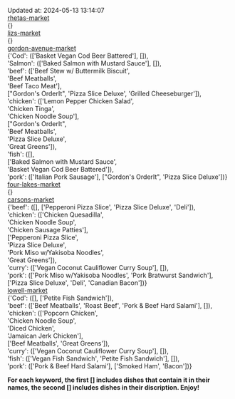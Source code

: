 Updated at: 2024-05-13 13:14:07  
[rhetas-market](https://wisc-housingdining.nutrislice.com/menu/rhetas-market/lunch/2024-05-13)  
{}  
[lizs-market](https://wisc-housingdining.nutrislice.com/menu/lizs-market/lunch/2024-05-13)  
{}  
[gordon-avenue-market](https://wisc-housingdining.nutrislice.com/menu/gordon-avenue-market/lunch/2024-05-13)  
{'Cod': (['Basket Vegan Cod Beer Battered'], []),  
 'Salmon': (['Baked Salmon with Mustard Sauce'], []),  
 'beef': (['Beef Stew w/ Buttermilk Biscuit',  
           'Beef Meatballs',  
           'Beef Taco Meat'],  
          ["Gordon's OrderIt", 'Pizza Slice Deluxe', 'Grilled Cheeseburger']),  
 'chicken': (['Lemon Pepper Chicken Salad',  
              'Chicken Tinga',  
              'Chicken Noodle Soup'],  
             ["Gordon's OrderIt",  
              'Beef Meatballs',  
              'Pizza Slice Deluxe',  
              'Great Greens']),  
 'fish': ([],  
          ['Baked Salmon with Mustard Sauce',  
           'Basket Vegan Cod Beer Battered']),  
 'pork': (['Italian Pork Sausage'], ["Gordon's OrderIt", 'Pizza Slice Deluxe'])}  
[four-lakes-market](https://wisc-housingdining.nutrislice.com/menu/four-lakes-market/lunch/2024-05-13)  
{}  
[carsons-market](https://wisc-housingdining.nutrislice.com/menu/carsons-market/lunch/2024-05-13)  
{'beef': ([], ['Pepperoni Pizza Slice', 'Pizza Slice Deluxe', 'Deli']),  
 'chicken': (['Chicken Quesadilla',  
              'Chicken Noodle Soup',  
              'Chicken Sausage Patties'],  
             ['Pepperoni Pizza Slice',  
              'Pizza Slice Deluxe',  
              'Pork Miso w/Yakisoba Noodles',  
              'Great Greens']),  
 'curry': (['Vegan Coconut Cauliflower Curry Soup'], []),  
 'pork': (['Pork Miso w/Yakisoba Noodles', 'Pork Bratwurst Sandwich'],  
          ['Pizza Slice Deluxe', 'Deli', 'Canadian Bacon'])}  
[lowell-market](https://wisc-housingdining.nutrislice.com/menu/lowell-market/lunch/2024-05-13)  
{'Cod': ([], ['Petite Fish Sandwich']),  
 'beef': (['Beef Meatballs', 'Roast Beef', 'Pork & Beef Hard Salami'], []),  
 'chicken': (['Popcorn Chicken',  
              'Chicken Noodle Soup',  
              'Diced Chicken',  
              'Jamaican Jerk Chicken'],  
             ['Beef Meatballs', 'Great Greens']),  
 'curry': (['Vegan Coconut Cauliflower Curry Soup'], []),  
 'fish': (['Vegan Fish Sandwich', 'Petite Fish Sandwich'], []),  
 'pork': (['Pork & Beef Hard Salami'], ['Smoked Ham', 'Bacon'])}  
  
**For each keyword, the first [] includes dishes that contain it in their names, the second [] includes dishes in their discription. Enjoy!**  
